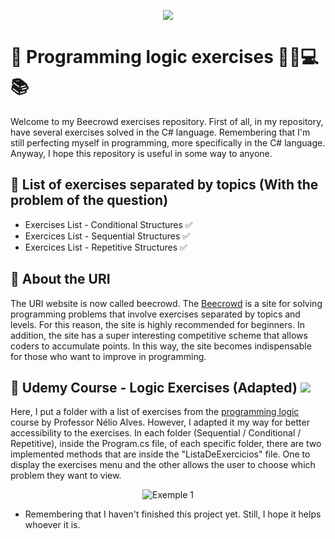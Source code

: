 <p align="center">
  <img src="https://www.beecrowd.com.br/home/wp-content/uploads/2021/08/beecrowd__roxoVert-300x241.png"/>
</p>

<h1> 📌 Programming logic exercises 👨‍💻💻📚 </h1>

Welcome to my Beecrowd exercises repository. First of all, in my repository, have several exercises solved in the C# language. Remembering that I'm still perfecting myself in programming, more specifically in the C# language. Anyway, I hope this repository is useful in some way to anyone.

<h2> 📌 List of exercises separated by topics (With the problem of the question) </h2>

* Exercises List - Conditional Structures ✅
* Exercices List - Sequential Structures ✅
* Exercices List - Repetitive Structures ✅

<h2> 📌 About the URI </h2>

The URI website is now called beecrowd. The [Beecrowd](https://www.beecrowd.com.br/) is a site for solving programming problems that involve exercises separated by topics and levels. For this reason, the site is highly recommended for beginners. In addition, the site has a super interesting competitive scheme that allows coders to accumulate points. In this way, the site becomes indispensable for those who want to improve in programming.

<h2> 📌 Udemy Course - Logic Exercises (Adapted) 
     <img src="https://img.shields.io/badge/Udemy-EC5252?style=for-the-badge&logo=Udemy&logoColor=white" />
</h2>

Here, I put a folder with a list of exercises from the <a href="https://www.udemy.com/course/logica-de-programacao-csharp/">programming logic</a> course by Professor Nélio Alves. However, I adapted it my way for better accessibility to the exercises. In each folder (Sequential / Conditional / Repetitive), inside the Program.cs file, of each specific folder, there are two implemented methods that are inside the "ListaDeExercicios" file. One to display the exercises menu and the other allows the user to choose which problem they want to view.

<p align="center"> <img src="https://uploaddeimagens.com.br/images/003/885/623/original/Image1.png?1653802825" alt="Exemple 1"/> </p>

<ul>
  <li> Remembering that I haven't finished this project yet. Still, I hope it helps whoever it is. </li>
</ul>

